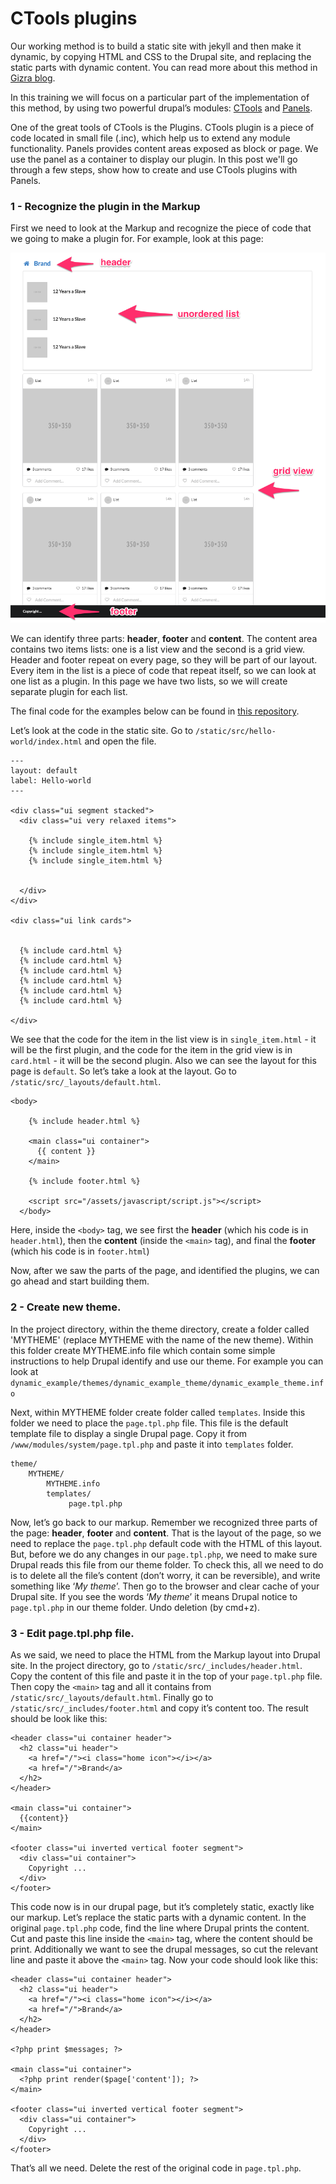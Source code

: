 # CTools plugins

Our working method is to build a static site with jekyll and then make it dynamic, by copying HTML and CSS to the Drupal site, and replacing the static parts with dynamic content. You can read more about this method in [Gizra blog](http://www.gizra.com/content/custom-css-as-contrib-with-jekyll/).

In this training we will focus on a particular part of the implementation of this method, by using two powerful drupal’s modules: [CTools](https://www.drupal.org/project/ctools) and [Panels](https://www.drupal.org/project/panels).

One of the great tools of CTools is the Plugins.
CTools plugin is a piece of code located in small file (.inc), which help us to extend any module functionality.
Panels provides content areas exposed as block or page. We use the panel as a container to display our plugin.
In this post we'll go through a few steps, show how to create and use CTools plugins with Panels.


### 1 - Recognize the plugin in the Markup
First we need to look at the Markup and recognize the piece of code that we going to make a plugin for.
For example, look at this page:

![](markup.png)

We can identify three parts: **header**, **footer** and **content**. The content area contains two items lists: one is a list view and the second is a grid view. Header and footer repeat on every page, so they will be part of our layout. Every item in the list is a piece of code that repeat itself, so we can look at one list as a plugin. In this page we have two lists, so we will create separate plugin for each list.

The final code for the examples below can be found in [this repository](https://github.com/Gizra/dynamic_example/tree/lesson1).

Let’s look at the code in the static site. 
Go to ```/static/src/hello-world/index.html``` and open the file.

```
---
layout: default
label: Hello-world
---

<div class="ui segment stacked">
  <div class="ui very relaxed items">

    {% include single_item.html %}
    {% include single_item.html %}
    {% include single_item.html %}


  </div>
</div>

<div class="ui link cards">


  {% include card.html %}
  {% include card.html %}
  {% include card.html %}
  {% include card.html %}
  {% include card.html %}
  {% include card.html %}
  
</div>
```

We see that the code for the item in the list view is in ```single_item.html``` - it will be the first plugin, and the code for the item in the grid view is in ```card.html``` - it will be the second plugin.
Also we can see the layout for this page is ```default```. So let’s take a look at the layout. Go to ```/static/src/_layouts/default.html```.

```
<body>

    {% include header.html %}

    <main class="ui container">
      {{ content }}
    </main>

    {% include footer.html %}

    <script src="/assets/javascript/script.js"></script>
  </body>
```
Here, inside the ```<body>``` tag, we see first the **header** (which his code is in ```header.html```), then the **content** (inside the ```<main>``` tag), and final the **footer** (which his code is in ```footer.html```)

Now, after we saw the parts of the page, and identified the plugins, we can go ahead and start building them.


### 2 - Create new theme.
In the project directory, within the theme directory, create a folder called 'MYTHEME' (replace MYTHEME with the name of the new theme). Within this folder create MYTHEME.info file which contain some simple instructions to help Drupal identify and use our theme. For example you can look at ```dynamic_example/themes/dynamic_example_theme/dynamic_example_theme.info``` 

Next, within MYTHEME folder create folder called ```templates```.
Inside this folder we need to place the ```page.tpl.php``` file. This file is the default template file to display a single Drupal page. Copy it from ```/www/modules/system/page.tpl.php``` and paste it into ```templates``` folder.


```
theme/
    MYTHEME/
        MYTHEME.info
        templates/
             page.tpl.php
```

Now, let’s go back to our markup. Remember we recognized three parts of the page: **header**, **footer** and **content**. That is the layout of the page, so we need to replace the ```page.tpl.php``` default code with the HTML of this layout. 
But, before we do any changes in our ```page.tpl.php```, we need to make sure Drupal reads this file from our theme folder. To check this, all we need to do is to delete all the file’s content (don’t worry, it can be reversible), and write something like ‘*My theme*’. Then go to the browser and clear cache of your Drupal site. If you see the words ‘*My theme*’ it means Drupal notice to ```page.tpl.php``` in our theme folder. Undo deletion (by cmd+z).


### 3 - Edit page.tpl.php file.
As we said, we need to place the HTML from the Markup layout into Drupal site. 
In the project directory, go to ```/static/src/_includes/header.html```. Copy the content of this file and paste it in the top of your ```page.tpl.php``` file.
Then copy the ```<main>``` tag and all it contains from ```/static/src/_layouts/default.html```.
Finally go to ```/static/src/_includes/footer.html``` and copy it’s content too.
The result should be look like this:

```
<header class="ui container header">
  <h2 class="ui header">
    <a href="/"><i class="home icon"></i></a>
    <a href="/">Brand</a>
  </h2>
</header>

<main class="ui container">
  {{content}}
</main>

<footer class="ui inverted vertical footer segment">
  <div class="ui container">
    Copyright ...
  </div>
</footer>
```

This code now is in our drupal page, but it’s completely static, exactly like our markup. Let’s replace the static parts with a dynamic content. In the original ```page.tpl.php``` code, find the line where Drupal prints the content. Cut and paste this line inside the ```<main>``` tag, where the content should be print. Additionally we want to see the drupal messages, so cut the relevant line and paste it above the ```<main>``` tag. Now your code should look like this:

```
<header class="ui container header">
  <h2 class="ui header">
    <a href="/"><i class="home icon"></i></a>
    <a href="/">Brand</a>
  </h2>
</header>

<?php print $messages; ?>

<main class="ui container">
  <?php print render($page['content']); ?>
</main>

<footer class="ui inverted vertical footer segment">
  <div class="ui container">
    Copyright ...
  </div>
</footer>
```

That’s all we need. Delete the rest of the original code in ```page.tpl.php```.





